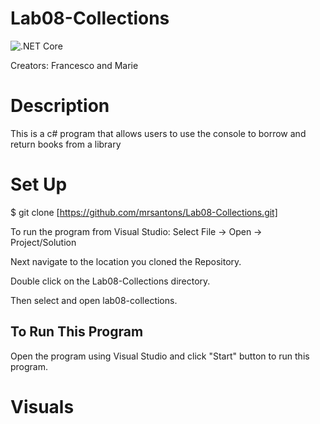 # Lab08-Collections
![.NET Core](https://github.com/mrsantons/Lab08-Collections/workflows/.NET%20Core/badge.svg)


Creators: Francesco and Marie

# Description
This is a c# program that allows users to use the console to borrow and return books from a library


# Set Up
$ git clone [https://github.com/mrsantons/Lab08-Collections.git]

To run the program from Visual Studio:
Select File -> Open -> Project/Solution

Next navigate to the location you cloned the Repository.

Double click on the Lab08-Collections directory.

Then select and open lab08-collections.

## To Run This Program
Open the program using Visual Studio and click "Start" button to run this program.
# Visuals
